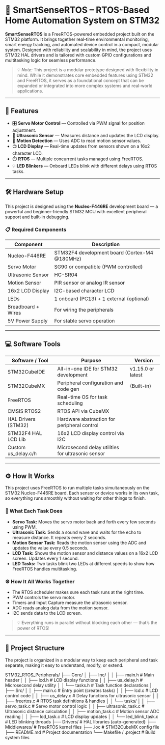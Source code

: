 # 🚀 SmartSenseRTOS – RTOS-Based Home Automation System on STM32

**SmartSenseRTOS** is a FreeRTOS-powered embedded project built on the STM32 platform. It brings together real-time environmental monitoring, smart energy tracking, and automated device control in a compact, modular system. Designed with reliability and scalability in mind, the project uses STM32 HAL drivers and is tailored with custom GPIO configurations and multitasking logic for seamless performance.

> 💡 *Note:* This project is a modular prototype designed with flexibility in mind. While it demonstrates core embedded features using STM32 and FreeRTOS, it serves as a foundational concept that can be expanded or integrated into more complex systems and real-world applications.

---

## 🔧 Features

- 🎛️ **Servo Motor Control** — Controlled via PWM signal for position adjustment.  
- 📏 **Ultrasonic Sensor** — Measures distance and updates the LCD display.  
- 👀 **Motion Detection** — Uses ADC to read motion sensor values.  
- 📺 **LCD Display** — Real-time updates from sensors shown on a 16x2 character LCD.  
- ⏱️ **RTOS** — Multiple concurrent tasks managed using FreeRTOS.  
- 💡 **LED Blinkers** — Onboard LEDs blink with different delays using RTOS tasks.

---

## 🛠️ Hardware Setup

This project is designed using the **Nucleo-F446RE** development board — a powerful and beginner-friendly STM32 MCU with excellent peripheral support and built-in debugging.

### 📋 Required Components

| Component         | Description                                      |
| ----------------- | ------------------------------------------------ |
| Nucleo-F446RE     | STM32F4 development board (Cortex-M4 @180MHz)    |
| Servo Motor       | SG90 or compatible (PWM controlled)              |
| Ultrasonic Sensor | HC-SR04                                           |
| Motion Sensor     | PIR sensor or analog IR sensor                     |
| 16x2 LCD Display  | I2C-based character LCD                            |
| LEDs              | 1 onboard (PC13) + 1 external (optional)          |
| Breadboard + Wires| For wiring the peripherals                         |
| 5V Power Supply   | For stable servo operation                          |

---

## 💻 Software Tools

| Software / Tool     | Purpose                                   | Version            |
| ------------------- | ----------------------------------------- | ------------------ |
| STM32CubeIDE        | All-in-one IDE for STM32 development      | v1.15.0 or latest  |
| STM32CubeMX         | Peripheral configuration and code gen     | (Built-in)         |
| FreeRTOS            | Real-time OS for task scheduling           |                    |
| CMSIS RTOS2         | RTOS API via CubeMX                         |                    |
| HAL Drivers (STM32) | Hardware abstraction for peripheral control|                    |
| STM32F4 HAL LCD Lib | 16x2 LCD display control via I2C            |                    |
| Custom us_delay.c/h | Microsecond delay utilities for ultrasonic sensor |             |

---

## ⚙️ How It Works

This project uses FreeRTOS to run multiple tasks simultaneously on the STM32 Nucleo-F446RE board. Each sensor or device works in its own task, so everything runs smoothly without waiting for other things to finish.

### 🧵 What Each Task Does

- **Servo Task:** Moves the servo motor back and forth every few seconds using PWM.  
- **Ultrasonic Task:** Sends a sound wave and waits for the echo to measure distance. It repeats every 2 seconds.  
- **Motion Sensor Task:** Reads the motion sensor using the ADC and updates the value every 0.5 seconds.  
- **LCD Task:** Shows the motion sensor and distance values on a 16x2 LCD screen. Updates every 1 second.  
- **LED Tasks:** Two tasks blink two LEDs at different speeds to show how FreeRTOS handles multitasking.

### ⚙️ How It All Works Together

- The RTOS scheduler makes sure each task runs at the right time.  
- PWM controls the servo motor.  
- Timers and Input Capture measure the ultrasonic sensor.  
- ADC reads analog data from the motion sensor.  
- I2C sends data to the LCD screen.  

> 💡 Everything runs in parallel without blocking each other — that’s the power of RTOS!

---

## 📁 Project Structure

The project is organized in a modular way to keep each peripheral and task separate, making it easy to understand, modify, or extend.

STM32_RTOS_Peripherals/
├── Core/
│   ├── Inc/
│   │   ├── main.h              # Main header
│   │   ├── lcd.h               # LCD display functions
│   │   ├── us_delay.h          # Microsecond delay utility
│   │   └── tasks.h             # Task function declarations
│   ├── Src/
│   │   ├── main.c              # Entry point (creates tasks)
│   │   ├── lcd.c               # LCD control code
│   │   ├── us_delay.c          # Delay functions for ultrasonic sensor
│   │   ├── freertos.c          # RTOS task definitions & handles
│   │   └── tasks/
│   │       ├── servo_task.c        # Servo motor control logic
│   │       ├── ultrasonic_task.c  # Ultrasonic distance calculation
│   │       ├── motion_task.c       # Motion sensor ADC reading
│   │       ├── lcd_task.c          # LCD display updates
│   │       └── led_blink_task.c    # LED blinking threads
├── Drivers/                    # HAL libraries (auto-generated)
├── Middlewares/                # FreeRTOS kernel files
├── .ioc                       # STM32CubeMX config file
├── README.md                  # Project documentation
└── Makefile / .project         # Build system files
